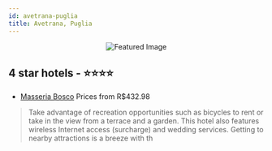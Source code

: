 ```yaml
---
id: avetrana-puglia
title: Avetrana, Puglia
---
```


<center><img src="https://i.travelapi.com/hotels/10000000/9680000/9676800/9676754/4b95d4f7_z.jpg" alt="Featured Image" /></center>


##  4 star hotels - ⭐️⭐️⭐️⭐️

-    [Masseria Bosco](https://us.hurb.com/hotels/avetrana/masseria-bosco-JNP-JP260395?cmp=18055) Prices from R$432.98
   > Take advantage of recreation opportunities such as bicycles to rent or take in the view from a terrace and a garden. This hotel also features wireless Internet access (surcharge) and wedding services. Getting to nearby attractions is a breeze with th
